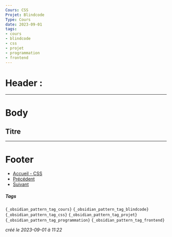 ```yaml
---
Cours: CSS
Projet: Blindcode
Type: Cours
date: 2023-09-01
tags:
- cours
- blindcode
- css
- projet
- programmation
- frontend
---
```

   
# Header :   
   
   
-------------------------------------------------------------------------------   
# Body   
   
## Titre   
   
   
---------------------------------------------------------------------------   
# Footer   
   
   
- [Accueil - CSS](../../../Tutoriels/CSS/Accueil%20-%20CSS.md)   
- [Précédent](../../../Tutoriels/CSS/5%20-%20Projets%20et%20%C3%89valuation/CSS%20-%20Travail%20en%20groupe.md)   
- [Suivant](../../../Tutoriels/CSS/5%20-%20Projets%20et%20%C3%89valuation/CSS%20-%20Evaluation%20des%20projets.md)   
##### Tags   
`{_obsidian_pattern_tag_cours}` `{_obsidian_pattern_tag_blindcode}` `{_obsidian_pattern_tag_css}` `{_obsidian_pattern_tag_projet}` `{_obsidian_pattern_tag_programmation}` `{_obsidian_pattern_tag_frontend}`   
   
*créé le 2023-09-01 à 11:22*